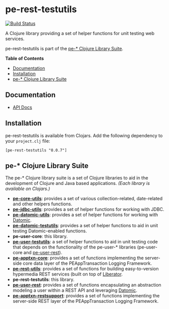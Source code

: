 # pe-rest-testutils

[![Build Status](https://travis-ci.org/evanspa/pe-rest-testutils.svg)](https://travis-ci.org/evanspa/pe-rest-testutils)

A Clojure library providing a set of helper functions for unit testing web
services.

pe-rest-testutils is part of the
[pe-* Clojure Library Suite](#pe--clojure-library-suite).

<!-- START doctoc generated TOC please keep comment here to allow auto update -->
<!-- DON'T EDIT THIS SECTION, INSTEAD RE-RUN doctoc TO UPDATE -->
**Table of Contents**
- [Documentation](#documentation)
- [Installation](#installation)
- [pe-* Clojure Library Suite](#pe--clojure-library-suite)

<!-- END doctoc generated TOC please keep comment here to allow auto update -->

## Documentation

* [API Docs](http://evanspa.github.com/pe-rest-testutils)

## Installation

pe-rest-testutils is available from Clojars.  Add the following dependency to your
`project.clj` file:

```
[pe-rest-testutils "0.0.7"]
```

## pe-* Clojure Library Suite
The pe-* Clojure library suite is a set of Clojure libraries to aid in the
development of Clojure and Java based applications.
*(Each library is available on Clojars.)*
+ **[pe-core-utils](https://github.com/evanspa/pe-core-utils)**: provides a set
of various collection-related, date-related and other helpers functions.
+ **[pe-jdbc-utils](https://github.com/evanspa/pe-jdbc-utils)**: provides
  a set of helper functions for working with JDBC.
+ **[pe-datomic-utils](https://github.com/evanspa/pe-datomic-utils)**: provides
  a set of helper functions for working with [Datomic](https://www.datomic.com).
+ **[pe-datomic-testutils](https://github.com/evanspa/pe-datomic-testutils)**: provides
  a set of helper functions to aid in unit testing Datomic-enabled functions.
+ **pe-user-core**: this library.
+ **[pe-user-testutils](https://github.com/evanspa/pe-user-testutils)**: a set of helper functions to aid in unit testing
code that depends on the functionality of the pe-user-* libraries
(pe-user-core and [pe-user-rest](https://github.com/evanspa/pe-user-rest)).
+ **[pe-apptxn-core](https://github.com/evanspa/pe-apptxn-core)**: provides a
  set of functions implementing the server-side core data layer of the
  PEAppTransaction Logging Framework.
+ **[pe-rest-utils](https://github.com/evanspa/pe-rest-utils)**: provides a set
  of functions for building easy-to-version hypermedia REST services (built on
  top of [Liberator](http://clojure-liberator.github.io/liberator/).
+ **pe-rest-testutils**: this library.
+ **[pe-user-rest](https://github.com/evanspa/pe-user-rest)**: provides a set of
  functions encapsulating an abstraction modeling a user within a REST API
  and leveraging [Datomic](http://www.datomic.com).
+ **[pe-apptxn-restsupport](https://github.com/evanspa/pe-apptxn-restsupport)**:
  provides a set of functions implementing the server-side REST layer of the
  PEAppTransaction Logging Framework.
